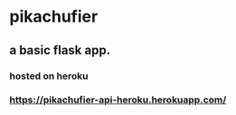 # pikachufier
## a basic flask app.
### hosted on heroku
### https://pikachufier-api-heroku.herokuapp.com/
